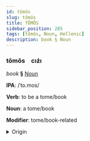 ```yaml
---
id: tômôs
slug: tômôs
title: TÔMÔS
sidebar_position: 285
tags: [tômôs, Noun, Hellenic]
description: book § Noun
---
```


### tômôs&emsp;<span kind="abugida">cıƶ́ı</span>

*book* **§** [Noun](../../tags/Noun)

**IPA**: /ˈto.mos/

**Verb**: to be a tome/book

**Noun**: a tome/book

**Modifier**: tome/book-related

<details>
    <summary>Origin</summary>
    Greek τόμος tómos /ˈto.mos/<br/>
    <em>Hellenic Language Family</em>
</details>